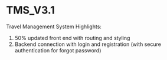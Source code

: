 # TMS_V3.1
Travel Management System
Highlights:
1. 50% updated front end with routing and styling
2. Backend connection with login and registration (with secure authentication for forgot password)
